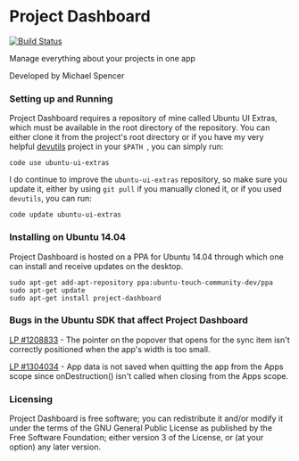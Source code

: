 Project Dashboard
=================

[![Build Status](https://travis-ci.org/iBeliever/project-dashboard.png?branch=master)](https://travis-ci.org/iBeliever/project-dashboard)

Manage everything about your projects in one app

Developed by Michael Spencer

### Setting up and Running ###

Project Dashboard requires a repository of mine called Ubuntu UI Extras, which must be available in the root directory of the repository. You can either clone it from the project's root directory or if you have my very helpful [devutils](http://github.com/iBeliever/devutils) project in your `$PATH `, you can simply run:

    code use ubuntu-ui-extras
    
I do continue to improve the `ubuntu-ui-extras` repository, so make sure you update it, either by using `git pull` if you manually cloned it, or if you used `devutils`, you can run:

    code update ubuntu-ui-extras

### Installing on Ubuntu 14.04 ###

Project Dashboard is hosted on a PPA for Ubuntu 14.04 through which one can install and receive updates on the desktop.

```
sudo apt-get add-apt-repository ppa:ubuntu-touch-community-dev/ppa
sudo apt-get update
sudo apt-get install project-dashboard
```

### Bugs in the Ubuntu SDK that affect Project Dashboard ###

[LP #1208833](https://bugs.launchpad.net/ubuntu-ui-toolkit/+bug/1208833) - The pointer on the popover that opens for the sync item isn't correctly positioned when the app's width is too small.

[LP #1304034](https://bugs.launchpad.net/ubuntu/+source/unity-scope-click/+bug/1304034) - App data is not saved when quitting the app from the Apps scope since onDestruction() isn't called when closing from the Apps scope.

### Licensing ###

Project Dashboard is free software; you can redistribute it and/or modify it under the terms of the GNU General Public License as published by the Free Software Foundation; either version 3 of the License, or (at your option) any later version.
